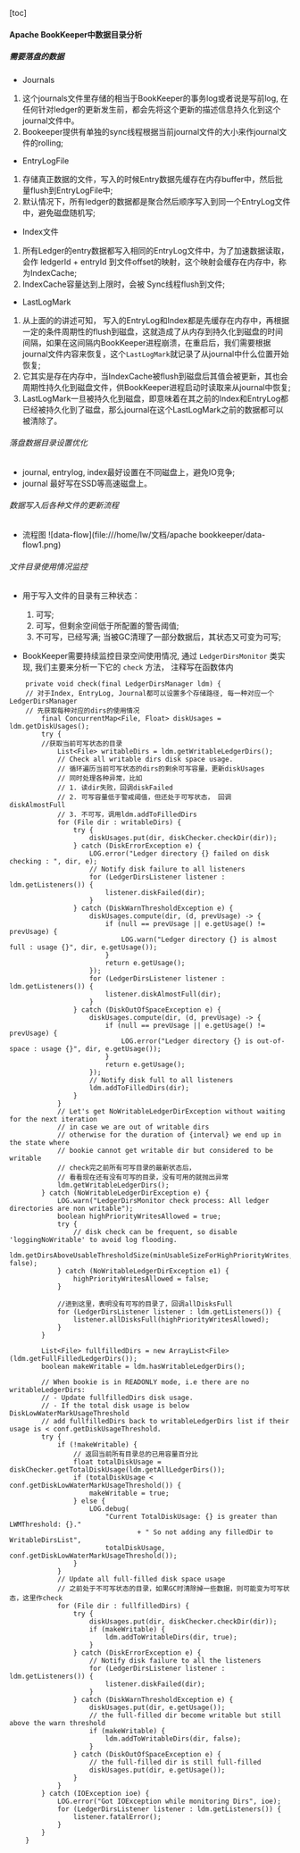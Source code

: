 [toc]

#### Apache BookKeeper中数据目录分析
##### 需要落盘的数据
* Journals
 1. 这个journals文件里存储的相当于BookKeeper的事务log或者说是写前log, 在任何针对ledger的更新发生前，都会先将这个更新的描述信息持久化到这个journal文件中。
 2. Bookeeper提供有单独的sync线程根据当前journal文件的大小来作journal文件的rolling;

* EntryLogFile
 1. 存储真正数据的文件，写入的时候Entry数据先缓存在内存buffer中，然后批量flush到EntryLogFile中;
 2. 默认情况下，所有ledger的数据都是聚合然后顺序写入到同一个EntryLog文件中，避免磁盘随机写;

* Index文件
 1. 所有Ledger的entry数据都写入相同的EntryLog文件中，为了加速数据读取，会作 ledgerId + entryId 到文件offset的映射，这个映射会缓存在内存中，称为IndexCache;
 2. IndexCache容量达到上限时，会被 Sync线程flush到文件;

* LastLogMark
 1. 从上面的的讲述可知， 写入的EntryLog和Index都是先缓存在内存中，再根据一定的条件周期性的flush到磁盘，这就造成了从内存到持久化到磁盘的时间间隔，如果在这间隔内BookKeeper进程崩溃，在重启后，我们需要根据journal文件内容来恢复，这个`LastLogMark`就记录了从journal中什么位置开始恢复;
 2. 它其实是存在内存中，当IndexCache被flush到磁盘后其值会被更新，其也会周期性持久化到磁盘文件，供BookKeeper进程启动时读取来从journal中恢复;
 3. LastLogMark一旦被持久化到磁盘，即意味着在其之前的Index和EntryLog都已经被持久化到了磁盘，那么journal在这个LastLogMark之前的数据都可以被清除了。
 
###### 落盘数据目录设置优化 
* journal, entrylog, index最好设置在不同磁盘上，避免IO竞争;
* journal 最好写在SSD等高速磁盘上。

###### 数据写入后各种文件的更新流程
* 流程图
![data-flow](file:///home/lw/文档/apache bookkeeper/data-flow1.png)

###### 文件目录使用情况监控
* 用于写入文件的目录有三种状态：
  1. 可写;
  2. 可写，但剩余空间低于所配置的警告阈值;
  3. 不可写，已经写满; 当被GC清理了一部分数据后，其状态又可变为可写;

* BookKeeper需要持续监控目录空间使用情况, 通过 `LedgerDirsMonitor` 类实现, 我们主要来分析一下它的 `check` 方法， 注释写在函数体内
```
    private void check(final LedgerDirsManager ldm) {
	// 对于Index, EntryLog, Journal都可以设置多个存储路径, 每一种对应一个LedgerDirsManager
	// 先获取每种对应的dirs的使用情况
        final ConcurrentMap<File, Float> diskUsages = ldm.getDiskUsages();
        try {
		//获取当前可写状态的目录
            List<File> writableDirs = ldm.getWritableLedgerDirs();
            // Check all writable dirs disk space usage.
			// 循环遍历当前可写状态的dirs的剩余可写容量，更新diskUsages
			// 同时处理各种异常，比如
			// 1. 读dir失败，回调diskFailed
			// 2. 可写容量低于警戒阈值，但还处于可写状态， 回调 diskAlmostFull
			// 3. 不可写，调用ldm.addToFilledDirs
            for (File dir : writableDirs) {
                try {
                    diskUsages.put(dir, diskChecker.checkDir(dir));
                } catch (DiskErrorException e) {
                    LOG.error("Ledger directory {} failed on disk checking : ", dir, e);
                    // Notify disk failure to all listeners
                    for (LedgerDirsListener listener : ldm.getListeners()) {
                        listener.diskFailed(dir);
                    }
                } catch (DiskWarnThresholdException e) {
                    diskUsages.compute(dir, (d, prevUsage) -> {
                        if (null == prevUsage || e.getUsage() != prevUsage) {
                            LOG.warn("Ledger directory {} is almost full : usage {}", dir, e.getUsage());
                        }
                        return e.getUsage();
                    });
                    for (LedgerDirsListener listener : ldm.getListeners()) {
                        listener.diskAlmostFull(dir);
                    }
                } catch (DiskOutOfSpaceException e) {
                    diskUsages.compute(dir, (d, prevUsage) -> {
                        if (null == prevUsage || e.getUsage() != prevUsage) {
                            LOG.error("Ledger directory {} is out-of-space : usage {}", dir, e.getUsage());
                        }
                        return e.getUsage();
                    });
                    // Notify disk full to all listeners
                    ldm.addToFilledDirs(dir);
                }
            }
            // Let's get NoWritableLedgerDirException without waiting for the next iteration
            // in case we are out of writable dirs
            // otherwise for the duration of {interval} we end up in the state where
            // bookie cannot get writable dir but considered to be writable
			// check完之前所有可写目录的最新状态后，
			// 看看现在还有没有可写的目录，没有可用的就抛出异常
            ldm.getWritableLedgerDirs();
        } catch (NoWritableLedgerDirException e) {
            LOG.warn("LedgerDirsMonitor check process: All ledger directories are non writable");
            boolean highPriorityWritesAllowed = true;
            try {
                // disk check can be frequent, so disable 'loggingNoWritable' to avoid log flooding.
                ldm.getDirsAboveUsableThresholdSize(minUsableSizeForHighPriorityWrites, false);
            } catch (NoWritableLedgerDirException e1) {
                highPriorityWritesAllowed = false;
            }
			
			//进到这里，表明没有可写的目录了，回调allDisksFull
            for (LedgerDirsListener listener : ldm.getListeners()) {
                listener.allDisksFull(highPriorityWritesAllowed);
            }
        }

        List<File> fullfilledDirs = new ArrayList<File>(ldm.getFullFilledLedgerDirs());
        boolean makeWritable = ldm.hasWritableLedgerDirs();

        // When bookie is in READONLY mode, i.e there are no writableLedgerDirs:
        // - Update fullfilledDirs disk usage.
        // - If the total disk usage is below DiskLowWaterMarkUsageThreshold
        // add fullfilledDirs back to writableLedgerDirs list if their usage is < conf.getDiskUsageThreshold.
        try {
            if (!makeWritable) {
			    // 返回当前所有目录总的已用容量百分比
                float totalDiskUsage = diskChecker.getTotalDiskUsage(ldm.getAllLedgerDirs());
                if (totalDiskUsage < conf.getDiskLowWaterMarkUsageThreshold()) {
                    makeWritable = true;
                } else {
                    LOG.debug(
                        "Current TotalDiskUsage: {} is greater than LWMThreshold: {}."
                                + " So not adding any filledDir to WritableDirsList",
                        totalDiskUsage, conf.getDiskLowWaterMarkUsageThreshold());
                }
            }
            // Update all full-filled disk space usage
			// 之前处于不可写状态的目录，如果GC时清除掉一些数据，则可能变为可写状态，这里作check
            for (File dir : fullfilledDirs) {
                try {
                    diskUsages.put(dir, diskChecker.checkDir(dir));
                    if (makeWritable) {
                        ldm.addToWritableDirs(dir, true);
                    }
                } catch (DiskErrorException e) {
                    // Notify disk failure to all the listeners
                    for (LedgerDirsListener listener : ldm.getListeners()) {
                        listener.diskFailed(dir);
                    }
                } catch (DiskWarnThresholdException e) {
                    diskUsages.put(dir, e.getUsage());
                    // the full-filled dir become writable but still above the warn threshold
                    if (makeWritable) {
                        ldm.addToWritableDirs(dir, false);
                    }
                } catch (DiskOutOfSpaceException e) {
                    // the full-filled dir is still full-filled
                    diskUsages.put(dir, e.getUsage());
                }
            }
        } catch (IOException ioe) {
            LOG.error("Got IOException while monitoring Dirs", ioe);
            for (LedgerDirsListener listener : ldm.getListeners()) {
                listener.fatalError();
            }
        }
    }
```
